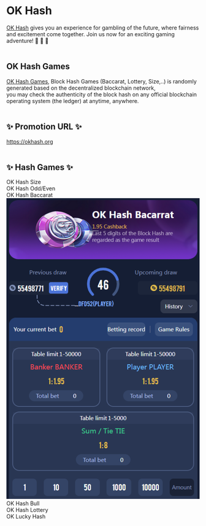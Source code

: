 <h1>OK Hash</h1>
<a href="https://okhash.org" title="OK Hash">OK Hash</a> gives you an experience for gambling of the future, where fairness and excitement come together. Join us now for an exciting gaming adventure! 👋 👋 👋<br><br>

<h2>OK Hash Games</h2>
<a href="https://okhash.org" title="OK Hash Games">OK Hash Games</a>, Block Hash Games (Baccarat, Lottery, Size,..) is randomly generated based on the decentralized blockchain network,<br>
you may check the authenticity of the block hash on any official blockchain operating system (the ledger) at anytime, anywhere.<br><br>

<h2>✨ Promotion URL ✨</h2>
<a href="https://okhash.org" title="OK Hash">https://okhash.org</a><br><br>

<h2>✨ Hash Games ✨</h2>
OK Hash Size<br>
OK Hash Odd/Even<br>
OK Hash Baccarat<br>
<img src="https://github.com/okb-hash/okhash/blob/main/OK-Hash-Baccarat.PNG?raw=true"><br>
OK Hash Bull<br>
OK Hash Lottery<br>
OK Lucky Hash<br>

